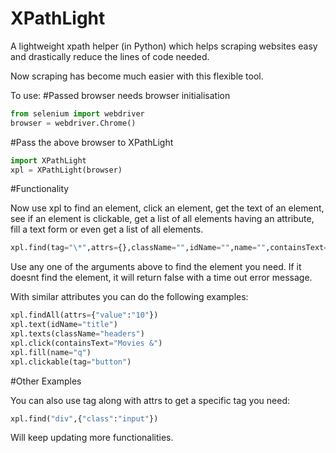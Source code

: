 # XPathLight
A lightweight xpath helper (in Python) which helps scraping websites easy and drastically reduce the lines of code needed.

Now scraping has become much easier with this flexible tool.

To use:
#Passed browser needs browser initialisation

```python
from selenium import webdriver
browser = webdriver.Chrome()
```
#Pass the above browser to XPathLight

```python
import XPathLight
xpl = XPathLight(browser)
```

#Functionality

Now use xpl to find an element, click an element, get the text of an element, see if an element is clickable, get a list of all elements having an attribute, fill a text form or even get a list of all elements.

```python
xpl.find(tag="\*",attrs={},className="",idName="",name="",containsText="",xpath="",wait=100)
```

Use any one of the arguments above to find the element you need. If it doesnt find the element, it will return false with a time out error message.

With similar attributes you can do the following examples:

```python
xpl.findAll(attrs={"value":"10"})
xpl.text(idName="title")
xpl.texts(className="headers")
xpl.click(containsText="Movies &")
xpl.fill(name="q")
xpl.clickable(tag="button")
```

#Other Examples

You can also use tag along with attrs to get a specific tag you need:

```python
xpl.find("div",{"class":"input"})
```

Will keep updating more functionalities.

